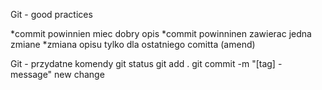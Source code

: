 Git - good practices

*commit powinnien miec dobry opis
*commit powinninen zawierac jedna zmiane
*zmiana opisu tylko dla ostatniego comitta (amend)

Git - przydatne komendy
git status
git add .
git commit -m "[tag] - message"
new change